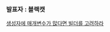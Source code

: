 ### 발표자 : 블랙캣
[생성자에 매개변수가 많다면 빌더를 고려하라](https://vivid-cyclone-180.notion.site/02-bc30de32f8ec4403b2b098e62e306d73)
